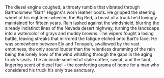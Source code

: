 The diesel engine coughed, a throaty rumble that vibrated through Bartholomew "Bart" Higgins's worn leather boots.  He gripped the steering wheel of his eighteen-wheeler, the Big Red, a beast of a truck he'd lovingly maintained for fifteen years.  Rain lashed against the windshield, blurring the already indistinct lines of the Nevada desert highway, turning the landscape into a watercolor of grays and muddy browns.  The wipers fought a losing battle, leaving streaks that mirrored the fatigue etched onto Bart's face.  He was somewhere between Ely and Tonopah, swallowed by the vast emptiness, the only sound louder than the relentless drumming of the rain being the lonely howl of the wind whistling through the gaps in the aging truck's seals. The air inside smelled of stale coffee, sweat, and the faint, lingering scent of diesel fuel – the comforting aroma of home for a man who considered his truck his only true sanctuary.
